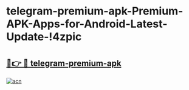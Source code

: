 # telegram-premium-apk-Premium-APK-Apps-for-Android-Latest-Update-!4zpic

# <h2><a href="https://f57zyo.esa.edu.pl?title=telegram-premium-apk&ref=4zpic">🔗👉 🔴 telegram-premium-apk</a></h2>

[![acn](https://github.com/user-attachments/assets/0f9c940e-d8b0-45ae-aac7-cd30a18b3e1c)](https://f57zyo.esa.edu.pl?title=telegram-premium-apk&ref=4zpic)


